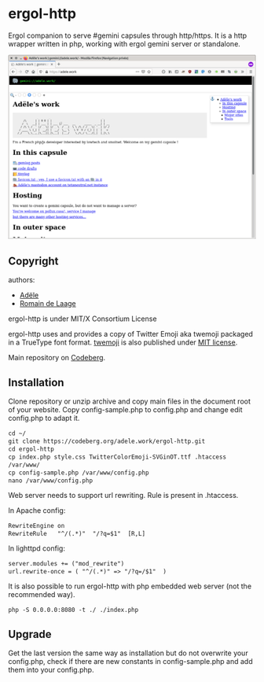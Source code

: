 # ergol-http

Ergol companion to serve #gemini capsules through http/https.
It is a http wrapper written in php, working with ergol gemini server or standalone.

![Screenshot of a web browser using ergol-http](ergol-http-screenshot.png)

## Copyright

authors:

* [Adële](https://adele.work/)
* [Romain de Laage](gemini://rdelaage.ovh/)

ergol-http is under MIT/X Consortium License

ergol-http uses and provides a copy of Twitter Emoji aka twemoji packaged in a TrueType font format.
[twemoji](https://twemoji.twitter.com/) is also published under [MIT license](http://opensource.org/licenses/MIT).

Main repository on [Codeberg](https://codeberg.org/adele.work/ergol-http).

## Installation

Clone repository or unzip archive and copy main files in the document root of your website. Copy config-sample.php to config.php and change edit config.php to adapt it.
```
cd ~/
git clone https://codeberg.org/adele.work/ergol-http.git
cd ergol-http
cp index.php style.css TwitterColorEmoji-SVGinOT.ttf .htaccess /var/www/
cp config-sample.php /var/www/config.php
nano /var/www/config.php
```

Web server needs to support url rewriting. Rule is present in .htaccess.

In Apache config:
```
RewriteEngine on
RewriteRule   "^/(.*)"  "/?q=$1"  [R,L]
```

In lighttpd config:
```
server.modules += ("mod_rewrite")
url.rewrite-once = ( "^/(.*)" => "/?q=/$1"  )
```

It is also possible to run ergol-http with php embedded web server (not the recommended way).
```
php -S 0.0.0.0:8080 -t ./ ./index.php
```

## Upgrade

Get the last version the same way as installation but do not overwrite your config.php, check if there are new constants in config-sample.php and add them into your config.php.

